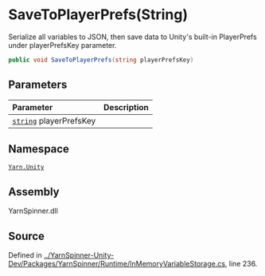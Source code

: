 # SaveToPlayerPrefs\(String\)

Serialize all variables to JSON, then save data to Unity's built-in PlayerPrefs under playerPrefsKey parameter.

```csharp
public void SaveToPlayerPrefs(string playerPrefsKey)
```

## Parameters

| Parameter | Description |
| :--- | :--- |
| [`string`](https://docs.microsoft.com/dotnet/api/System.String) playerPrefsKey |  |

## Namespace

[`Yarn.Unity`](../)

## Assembly

YarnSpinner.dll

## Source

Defined in [../YarnSpinner-Unity-Dev/Packages/YarnSpinner/Runtime/InMemoryVariableStorage.cs](https://github.com/YarnSpinnerTool/YarnSpinner-Unity//blob/develop/Runtime/InMemoryVariableStorage.cs#L236), line 236.

